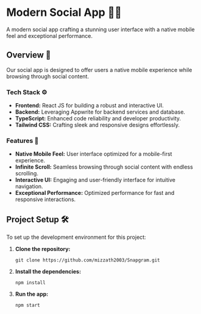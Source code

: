 # Modern Social App 📱🌐

A modern social app crafting a stunning user interface with a native mobile feel and exceptional performance.

## Overview 📱

Our social app is designed to offer users a native mobile experience while browsing through social content.

### Tech Stack ⚙️

- **Frontend:** React JS for building a robust and interactive UI.
- **Backend:** Leveraging Appwrite for backend services and database.
- **TypeScript:** Enhanced code reliability and developer productivity.
- **Tailwind CSS:** Crafting sleek and responsive designs effortlessly.

### Features 🌟

- **Native Mobile Feel:** User interface optimized for a mobile-first experience.
- **Infinite Scroll:** Seamless browsing through social content with endless scrolling.
- **Interactive UI:** Engaging and user-friendly interface for intuitive navigation.
- **Exceptional Performance:** Optimized performance for fast and responsive interactions.

## Project Setup 🛠️

To set up the development environment for this project:

1. **Clone the repository:**

    ```shell
    git clone https://github.com/mizzath2003/Snapgram.git

2. **Install the dependencies:**

    ```shell
    npm install

4. **Run the app:**

    ```shell
    npm start
    ```

